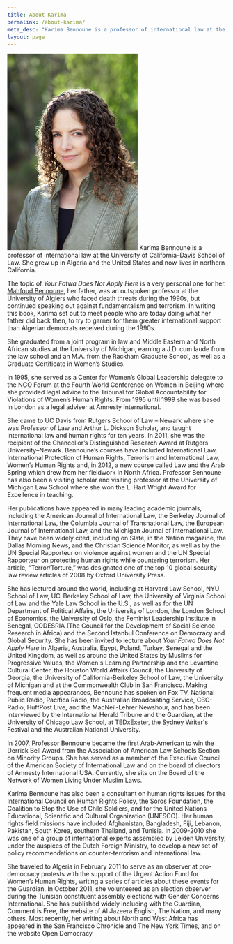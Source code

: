 ```yaml
---
title: About Karima
permalink: /about-karima/
meta_desc: "Karima Bennoune is a professor of international law at the University of California–Davis School of Law. She grew up in Algeria and the United States and now lives in northern California."
layout: page
---
```

![](/assets/img/KarimaBennoune_wr.jpg) Karima Bennoune is a professor of international law at the University of California–Davis School of Law. She grew up in Algeria and the United States and now lives in northern California.


The topic of _Your Fatwa Does Not Apply Here_ is a very personal one for her. [Mahfoud Bennoune](http://www.mahfoudbennoune.com/), her father, was an outspoken professor at the University of Algiers who faced death threats during the 1990s, but continued speaking out against fundamentalism and terrorism. In writing this book, Karima set out to meet people who are today doing what her father did back then, to try to garner for them greater international support than Algerian democrats received during the 1990s.


She graduated from a joint program in law and Middle Eastern and North African studies at the University of Michigan, earning a J.D. cum laude from the law school and an M.A. from the Rackham Graduate School, as well as a Graduate Certificate in Women’s Studies.


In 1995, she served as a Center for Women’s Global Leadership delegate to the NGO Forum at the Fourth World Conference on Women in Beijing where she provided legal advice to the Tribunal for Global Accountability for Violations of Women’s Human Rights. From 1995 until 1999 she was based in London as a legal adviser at Amnesty International.


She came to UC Davis from Rutgers School of Law – Newark where she was Professor of Law and Arthur L. Dickson Scholar, and taught international law and human rights for ten years. In 2011, she was the recipient of the Chancellor’s Distinguished Research Award at Rutgers University–Newark. Bennoune’s courses have included International Law, International Protection of Human Rights, Terrorism and International Law, Women’s Human Rights and, in 2012, a new course called Law and the Arab Spring which drew from her fieldwork in North Africa. Professor Bennoune has also been a visiting scholar and visiting professor at the University of Michigan Law School where she won the L. Hart Wright Award for Excellence in teaching.


Her publications have appeared in many leading academic journals, including the American Journal of International Law, the Berkeley Journal of International Law, the Columbia Journal of Transnational Law, the European Journal of International Law, and the Michigan Journal of International Law. They have been widely cited, including on Slate, in the Nation magazine, the Dallas Morning News, and the Christian Science Monitor, as well as by the UN Special Rapporteur on violence against women and the UN Special Rapporteur on protecting human rights while countering terrorism. Her article, “Terror/Torture,” was designated one of the top 10 global security law review articles of 2008 by Oxford University Press.


She has lectured around the world, including at Harvard Law School, NYU School of Law, UC-Berkeley School of Law, the University of Virginia School of Law and the Yale Law School in the U.S., as well as for the UN Department of Political Affairs, the University of London, the London School of Economics, the University of Oslo, the Feminist Leadership Institute in Senegal, CODESRIA (The Council for the Development of Social Science Research in Africa) and the Second Istanbul Conference on Democracy and Global Security. She has been invited to lecture about *Your Fatwa Does Not Apply Here* in Algeria, Australia, Egypt, Poland, Turkey, Senegal and the United Kingdom, as well as around the United States by Muslims for Progressive Values, the Women's Learning Partnership and the Levantine Cultural Center, the Houston World Affairs Council, the University of Georgia, the University of California-Berkeley School of Law, the University of Michigan and at the Commonwealth Club in San Francisco. Making frequent media appearances, Bennoune has spoken on Fox TV, National Public Radio, Pacifica Radio, the Australian Broadcasting Service, CBC-Radio, HuffPost Live, and the MacNeil-Lehrer Newshour, and has been interviewed by the International Herald Tribune and the Guardian, at the University of Chicago Law School, at TEDxExeter, the Sydney Writer's Festival and the Australian National University.  


In 2007, Professor Bennoune became the first Arab-American to win the Derrick Bell Award from the Association of American Law Schools Section on Minority Groups. She has served as a member of the Executive Council of the American Society of International Law and on the board of directors of Amnesty International USA. Currently, she sits on the Board of the Network of Women Living Under Muslim Laws.


Karima Bennoune has also been a consultant on human rights issues for the International Council on Human Rights Policy, the Soros Foundation, the Coalition to Stop the Use of Child Soldiers, and for the United Nations Educational, Scientific and Cultural Organization (UNESCO). Her human rights field missions have included Afghanistan, Bangladesh, Fiji, Lebanon, Pakistan, South Korea, southern Thailand, and Tunisia. In 2009-2010 she was one of a group of international experts assembled by Leiden University, under the auspices of the Dutch Foreign Ministry, to develop a new set of policy recommendations on counter-terrorism and international law.


She traveled to Algeria in February 2011 to serve as an observer at pro-democracy protests with the support of the Urgent Action Fund for Women’s Human Rights, writing a series of articles about these events for the Guardian. In October 2011, she volunteered as an election observer during the Tunisian constituent assembly elections with Gender Concerns International. She has published widely including with the Guardian, Comment is Free, the website of Al Jazeera English, The Nation, and many others.  Most recently, her writing about North and West Africa has appeared in the San Francisco Chronicle and The New York Times, and on the website Open Democracy
